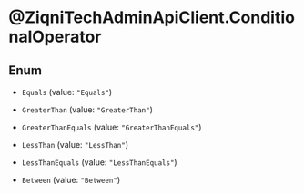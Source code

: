 # @ZiqniTechAdminApiClient.ConditionalOperator

## Enum


* `Equals` (value: `"Equals"`)

* `GreaterThan` (value: `"GreaterThan"`)

* `GreaterThanEquals` (value: `"GreaterThanEquals"`)

* `LessThan` (value: `"LessThan"`)

* `LessThanEquals` (value: `"LessThanEquals"`)

* `Between` (value: `"Between"`)


